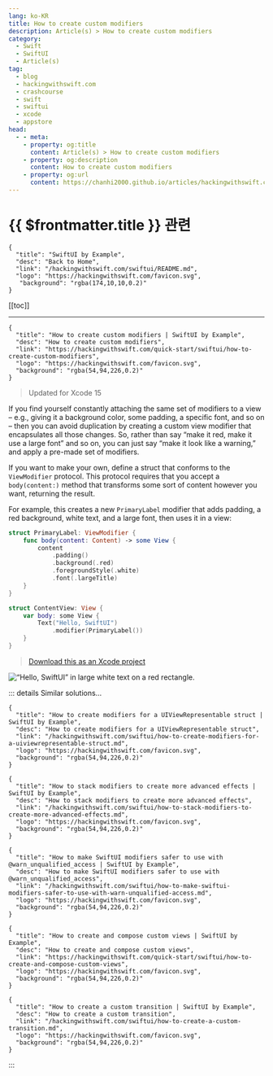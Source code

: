 ```yaml
---
lang: ko-KR
title: How to create custom modifiers
description: Article(s) > How to create custom modifiers
category:
  - Swift
  - SwiftUI
  - Article(s)
tag: 
  - blog
  - hackingwithswift.com
  - crashcourse
  - swift
  - swiftui
  - xcode
  - appstore
head:
  - - meta:
    - property: og:title
      content: Article(s) > How to create custom modifiers
    - property: og:description
      content: How to create custom modifiers
    - property: og:url
      content: https://chanhi2000.github.io/articles/hackingwithswift.com/swiftui/how-to-create-custom-modifiers.html
---
```


# {{ $frontmatter.title }} 관련

```component VPCard
{
  "title": "SwiftUI by Example",
  "desc": "Back to Home",
  "link": "/hackingwithswift.com/swiftui/README.md",
  "logo": "https://hackingwithswift.com/favicon.svg",
   "background": "rgba(174,10,10,0.2)"
}
```

[[toc]]

---

```component VPCard
{
  "title": "How to create custom modifiers | SwiftUI by Example",
  "desc": "How to create custom modifiers",
  "link": "https://hackingwithswift.com/quick-start/swiftui/how-to-create-custom-modifiers",
  "logo": "https://hackingwithswift.com/favicon.svg",
  "background": "rgba(54,94,226,0.2)"
}
```

> Updated for Xcode 15

If you find yourself constantly attaching the same set of modifiers to a view – e.g., giving it a background color, some padding, a specific font, and so on – then you can avoid duplication by creating a custom view modifier that encapsulates all those changes. So, rather than say “make it red, make it use a large font” and so on, you can just say “make it look like a warning,” and apply a pre-made set of modifiers.

If you want to make your own, define a struct that conforms to the `ViewModifier` protocol. This protocol requires that you accept a `body(content:)` method that transforms some sort of content however you want, returning the result.

For example, this creates a new `PrimaryLabel` modifier that adds padding, a red background, white text, and a large font, then uses it in a view:

```swift
struct PrimaryLabel: ViewModifier {
    func body(content: Content) -> some View {
        content
            .padding()
            .background(.red)
            .foregroundStyle(.white)
            .font(.largeTitle)
    }
}

struct ContentView: View {
    var body: some View {
        Text("Hello, SwiftUI")
            .modifier(PrimaryLabel())
    }
}
```

> [<FontIcon icon="fas fa-file-zipper"/>Download this as an Xcode project](https://hackingwithswift.com/files/projects/swiftui/how-to-create-custom-modifiers-1.zip)

![“Hello, SwiftUI” in large white text on a red rectangle.](https://hackingwithswift.com/img/books/quick-start/swiftui/how-to-create-custom-modifiers-1~dark@2x.png)

::: details Similar solutions…

```component VPCard
{
  "title": "How to create modifiers for a UIViewRepresentable struct | SwiftUI by Example",
  "desc": "How to create modifiers for a UIViewRepresentable struct",
  "link": "/hackingwithswift.com/swiftui/how-to-create-modifiers-for-a-uiviewrepresentable-struct.md",
  "logo": "https://hackingwithswift.com/favicon.svg",
  "background": "rgba(54,94,226,0.2)"
}
```

```component VPCard
{
  "title": "How to stack modifiers to create more advanced effects | SwiftUI by Example",
  "desc": "How to stack modifiers to create more advanced effects",
  "link": "/hackingwithswift.com/swiftui/how-to-stack-modifiers-to-create-more-advanced-effects.md",
  "logo": "https://hackingwithswift.com/favicon.svg",
  "background": "rgba(54,94,226,0.2)"
}
```

```component VPCard
{
  "title": "How to make SwiftUI modifiers safer to use with @warn_unqualified_access | SwiftUI by Example",
  "desc": "How to make SwiftUI modifiers safer to use with @warn_unqualified_access",
  "link": "/hackingwithswift.com/swiftui/how-to-make-swiftui-modifiers-safer-to-use-with-warn-unqualified-access.md",
  "logo": "https://hackingwithswift.com/favicon.svg",
  "background": "rgba(54,94,226,0.2)"
}
```

```component VPCard
{
  "title": "How to create and compose custom views | SwiftUI by Example",
  "desc": "How to create and compose custom views",
  "link": "https://hackingwithswift.com/quick-start/swiftui/how-to-create-and-compose-custom-views",
  "logo": "https://hackingwithswift.com/favicon.svg",
  "background": "rgba(54,94,226,0.2)"
}
```

```component VPCard
{
  "title": "How to create a custom transition | SwiftUI by Example",
  "desc": "How to create a custom transition",
  "link": "/hackingwithswift.com/swiftui/how-to-create-a-custom-transition.md",
  "logo": "https://hackingwithswift.com/favicon.svg",
  "background": "rgba(54,94,226,0.2)"
}
```

:::

